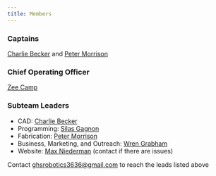 ```yaml
---
title: Members
---
```

### Captains

[Charlie Becker](/members/charlie-becker) and [Peter Morrison](/members/peter-morrison)

### Chief Operating Officer

[Zee Camp](/members/zee-camp)

### Subteam Leaders

* CAD: [Charlie Becker](/members/charlie-becker)
* Programming: [Silas Gagnon](/members/silas-gagnon)
* Fabrication: [Peter Morrison](/members/peter-morrison)
* Business, Marketing, and Outreach: [](/members/zee-camp)[Wren Grabham](/members/wren-grabham)
* Website: [Max Niederman](/members/max-niederman) (contact if there are issues)

Contact ghsrobotics3636@gmail.com to reach the leads listed above